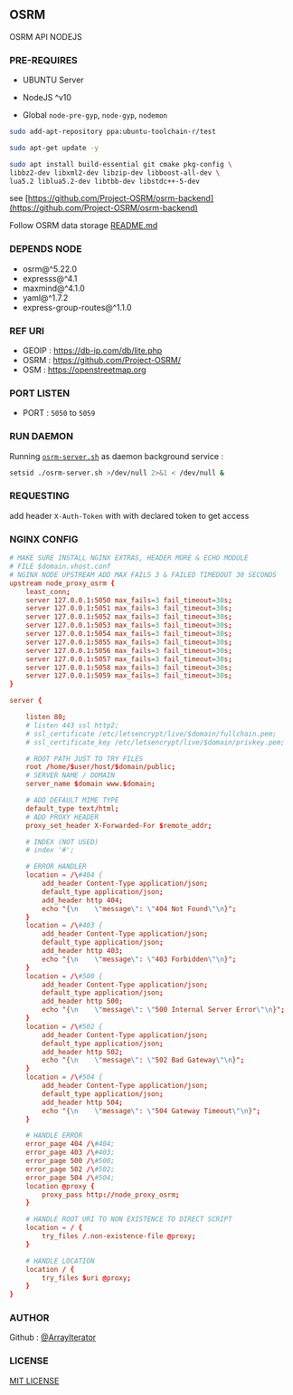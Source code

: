 ## OSRM
OSRM API NODEJS

### PRE-REQUIRES

- UBUNTU Server

- NodeJS ^v10

- Global `node-pre-gyp`, `node-gyp`, `nodemon`


```bash
sudo add-apt-repository ppa:ubuntu-toolchain-r/test

sudo apt-get update -y

sudo apt install build-essential git cmake pkg-config \
libbz2-dev libxml2-dev libzip-dev libboost-all-dev \
lua5.2 liblua5.2-dev libtbb-dev libstdc++-5-dev

```

see [https://github.com/Project-OSRM/osrm-backend](https://github.com/Project-OSRM/osrm-backend)

Follow OSRM data storage [README.md](storage/data/osrm/README.md)


### DEPENDS NODE

- osrm@^5.22.0
- expresss@^4.1
- maxmind@^4.1.0
- yaml@^1.7.2
- express-group-routes@^1.1.0

### REF URI

- GEOIP : https://db-ip.com/db/lite.php
- OSRM : https://github.com/Project-OSRM/
- OSM : https://openstreetmap.org


### PORT LISTEN

- PORT : `5050` to `5059`

### RUN DAEMON


Running [`osrm-server.sh`](osrm-server.sh) as daemon background service :


```bash
setsid ./osrm-server.sh >/dev/null 2>&1 < /dev/null &
```

### REQUESTING

add header `X-Auth-Token` with with declared token to get access


### NGINX CONFIG


```conf
# MAKE SURE INSTALL NGINX EXTRAS, HEADER MORE & ECHO MODULE
# FILE $domain.vhost.conf
# NGINX NODE UPSTREAM ADD MAX FAILS 3 & FAILED TIMEDOUT 30 SECONDS
upstream node_proxy_osrm {
    least_conn;
    server 127.0.0.1:5050 max_fails=3 fail_timeout=30s;
    server 127.0.0.1:5051 max_fails=3 fail_timeout=30s;
    server 127.0.0.1:5052 max_fails=3 fail_timeout=30s;
    server 127.0.0.1:5053 max_fails=3 fail_timeout=30s;
    server 127.0.0.1:5054 max_fails=3 fail_timeout=30s;
    server 127.0.0.1:5055 max_fails=3 fail_timeout=30s;
    server 127.0.0.1:5056 max_fails=3 fail_timeout=30s;
    server 127.0.0.1:5057 max_fails=3 fail_timeout=30s;
    server 127.0.0.1:5058 max_fails=3 fail_timeout=30s;
    server 127.0.0.1:5059 max_fails=3 fail_timeout=30s;
}

server {

    listen 80;
    # listen 443 ssl http2;
    # ssl_certificate /etc/letsencrypt/live/$domain/fullchain.pem;
    # ssl_certificate_key /etc/letsencrypt/live/$domain/privkey.pem;

    # ROOT PATH JUST TO TRY FILES
    root /home/$user/host/$domain/public;
    # SERVER NAME / DOMAIN
    server_name $domain www.$domain;

    # ADD DEFAULT MIME TYPE
    default_type text/html;
    # ADD PROXY HEADER
    proxy_set_header X-Forwarded-For $remote_addr;

    # INDEX (NOT USED)
    # index '#';

    # ERROR HANDLER
    location = /\#404 {
        add_header Content-Type application/json;
        default_type application/json;
        add_header http 404;
        echo "{\n    \"message\": \"404 Not Found\"\n}";
    }
    location = /\#403 {
        add_header Content-Type application/json;
        default_type application/json;
        add_header http 403;
        echo "{\n    \"message\": \"403 Forbidden\"\n}";
    }
    location = /\#500 {
        add_header Content-Type application/json;
        default_type application/json;
        add_header http 500;
        echo "{\n    \"message\": \"500 Internal Server Error\"\n}";
    }
    location = /\#502 {
        add_header Content-Type application/json;
        default_type application/json;
        add_header http 502;
        echo "{\n    \"message\": \"502 Bad Gateway\"\n}";
    }
    location = /\#504 {
        add_header Content-Type application/json;
        default_type application/json;
        add_header http 504;
        echo "{\n    \"message\": \"504 Gateway Timeout\"\n}";
    }

    # HANDLE ERROR
    error_page 404 /\#404;
    error_page 403 /\#403;
    error_page 500 /\#500;
    error_page 502 /\#502;
    error_page 504 /\#504;
    location @proxy {
        proxy_pass http://node_proxy_osrm;
    }

    # HANDLE ROOT URI TO NON EXISTENCE TO DIRECT SCRIPT
    location = / {
        try_files /.non-existence-file @proxy;
    }

    # HANDLE LOCATION
    location / {
        try_files $uri @proxy;
    }
}

```

### AUTHOR

Github : [@ArrayIterator](https://github.com/ArrayIterator)


### LICENSE

[MIT LICENSE](LICENSE)

